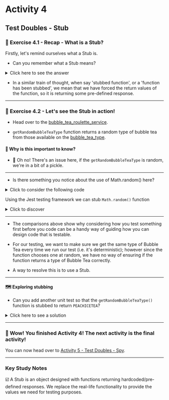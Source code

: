 # Activity 4

## Test Doubles - Stub

### 🔎 Exercise 4.1 - Recap - What is a Stub?

Firstly, let's remind ourselves what a Stub is.

- Can you remember what a Stub means?

<details>
<summary>Click here to see the answer</summary>
<pre>

An object designed with functions returning hardcoded/pre-defined responses.
We replace the real-life functionality to provide the values we need for testing purposes.

</pre>
</details>

- In a similar train of thought, when say 'stubbed function', or a 'function has been stubbed', we mean that we have forced the return values of the function, so it is returning some pre-defined response.
  
---

### 🔎 Exercise 4.2 - Let's see the Stub in action!

- Head over to the [bubble_tea_roulette_service](../src/bubble_tea_roulette_service.js).

- `getRandomBubbleTeaType` function returns a random type of bubble tea from those available on the [bubble_tea_type](../src/bubble_tea_type.js).

#### 🤔 Why is this important to know?

- 😬 Oh no! There's an issue here, if the `getRandomBubbleTeaType` is random, we're in a bit of a pickle.
  
---

- Is there something you notice about the use of Math.random() here?

<details>
<summary>Click to consider the following code</summary>
<pre>

```javascript
const bubbleTeaType = require('./bubble_tea_type');
const randomSize = Object.keys(bubbleTeaType).length;

const getRandomBubbleTeaType = () => {
  // Random val just created for readers to
  // observe how that is controlled with a stub
  const randomVal = Math.random();
  return Object.keys(bubbleTeaType)[Math.floor(randomVal * randomSize)];
};

module.exports = getRandomBubbleTeaType;

```

- Notice that the code uses the statement `const randomVal = Math.random();` 
- In JavaScript this code will produce a random decimal number between 0 and 1.
- This will make testing the function difficult unless we can 'stub' the Math.random() function to produce a more deterministic value.

</pre>
</details>

Using the Jest testing framework we can stub `Math.random()` function


<details>
<summary>Click to discover </summary>
<pre>

```javascript

const getRandomBubbleTeaType = require('./bubble_tea_roulette_service');

test('should generate random bubble tea', () => {
  // Arrange
  // Stub to calls to Math.random to return 0.2
  jest.spyOn(global.Math, 'random').mockReturnValue(0.2);

  // Act
  const bubbleTea = getRandomBubbleTeaType();

  // Assert
  expect(bubbleTea).toBe('JASMINEMILKTEA');

  // Restore the default Math.random
  jest.spyOn(global.Math, 'random').mockRestore();
});

```

- In jest the 'spyOn' function provides both spying and stubbing functionality.
- Notice how we use the 'spyOn' function to enforce that Math.random() will always return 0.2
- Then in the final lines of the test we restore the default functionality of Math.random()

</pre>
</details>


---

- The comparisons above show why considering how you test something first before you code can be a handy way of guiding how you can design code that is testable.

- For our testing, we want to make sure we get the same type of Bubble Tea every time we run our test
  (i.e. it's deterministic); however since the function chooses one at random,
  we have no way of ensuring if the function returns a type of Bubble Tea correctly.
  
- A way to resolve this is to use a Stub.
  
---

#### 🗺 Exploring stubbing

- Can you add another unit test so that the `getRandomBubbleTeaType()` function is stubbed to return `PEACHICETEA`?

<details>
<summary>Click here to see a solution</summary>
<pre>
test('should generate random bubble tea of peach variety', () => {
  // Arrange
  // Stub to calls to Math.random to return 0.6
  jest.spyOn(global.Math, 'random').mockReturnValue(0.6);

  // Act
  const bubbleTea = getRandomBubbleTeaType();

  // Assert
  expect(bubbleTea).toBe('PEACHICETEA');

  // Restore the default Math.random
  jest.spyOn(global.Math, 'random').mockRestore();
});

</pre>
</details>

---
### 🥳 Wow! You finished Activity 4! The next activity is the final activity!

You can now head over to [Activity 5 - Test Doubles - Spy](activity_5.md).

---

### Key Study Notes

☑️ A Stub is an object designed with functions returning hardcoded/pre-defined responses. 
We replace the real-life functionality to provide the values we need for testing purposes.